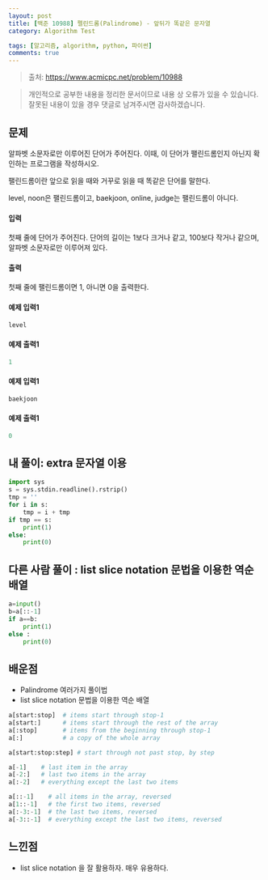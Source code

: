 ```yaml
---
layout: post
title: [백준 10988] 펠린드롬(Palindrome) - 앞뒤가 똑같은 문자열
category: Algorithm Test

tags: [알고리즘, algorithm, python, 파이썬]
comments: true
---
```


> 출처: https://www.acmicpc.net/problem/10988

> 개인적으로 공부한 내용을 정리한 문서이므로 내용 상 오류가 있을 수 있습니다.
> 잘못된 내용이 있을 경우 댓글로 남겨주시면 감사하겠습니다.

## 문제
알파벳 소문자로만 이루어진 단어가 주어진다. 이때, 이 단어가 팰린드롬인지 아닌지 확인하는 프로그램을 작성하시오.

팰린드롬이란 앞으로 읽을 때와 거꾸로 읽을 때 똑같은 단어를 말한다. 

level, noon은 팰린드롬이고, baekjoon, online, judge는 팰린드롬이 아니다.

#### 입력
첫째 줄에 단어가 주어진다. 단어의 길이는 1보다 크거나 같고, 100보다 작거나 같으며, 알파벳 소문자로만 이루어져 있다.

#### 출력
첫째 줄에 팰린드롬이면 1, 아니면 0을 출력한다.

#### 예제 입력1

```python
level
```

#### 예제 출력1

```python
1
```

#### 예제 입력1

```python
baekjoon
```

#### 예제 출력1

```python
0
```


## 내 풀이: extra 문자열 이용

```python
import sys
s = sys.stdin.readline().rstrip()
tmp = ''
for i in s:
    tmp = i + tmp
if tmp == s:
    print(1)
else:
    print(0)
```

## 다른 사람 풀이 : list slice notation 문법을 이용한 역순 배열

```python
a=input()
b=a[::-1]
if a==b:
    print(1)
else :
    print(0)
```

## 배운점

- Palindrome 여러가지 풀이법
- list slice notation 문법을 이용한 역순 배열

```python
a[start:stop]  # items start through stop-1
a[start:]      # items start through the rest of the array
a[:stop]       # items from the beginning through stop-1
a[:]           # a copy of the whole array
```

```python
a[start:stop:step] # start through not past stop, by step
```

```python
a[-1]    # last item in the array
a[-2:]   # last two items in the array
a[:-2]   # everything except the last two items
```

```python
a[::-1]    # all items in the array, reversed
a[1::-1]   # the first two items, reversed
a[:-3:-1]  # the last two items, reversed
a[-3::-1]  # everything except the last two items, reversed
```

## 느낀점

- list slice notation 을 잘 활용하자. 매우 유용하다.


